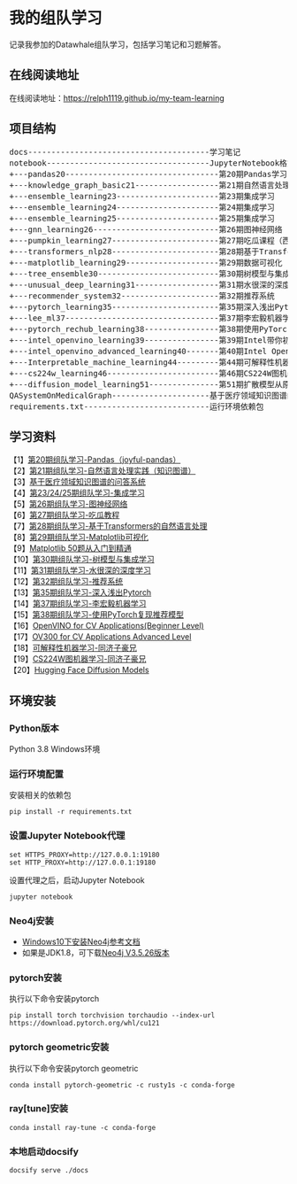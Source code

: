# 我的组队学习
记录我参加的Datawhale组队学习，包括学习笔记和习题解答。

## 在线阅读地址
在线阅读地址：https://relph1119.github.io/my-team-learning

## 项目结构
<pre>
docs---------------------------------------学习笔记
notebook-----------------------------------JupyterNotebook格式笔记
+---pandas20---------------------------------第20期Pandas学习
+---knowledge_graph_basic21------------------第21期自然语言处理实践（知识图谱）
+---ensemble_learning23----------------------第23期集成学习
+---ensemble_learning24----------------------第24期集成学习
+---ensemble_learning25----------------------第25期集成学习
+---gnn_learning26---------------------------第26期图神经网络  
+---pumpkin_learning27-----------------------第27期吃瓜课程（西瓜书+南瓜书）
+---transformers_nlp28-----------------------第28期基于Transformers的自然语言处理
+---matplotlib_learning29--------------------第29期数据可视化
+---tree_ensemble30--------------------------第30期树模型与集成学习
+---unusual_deep_learning31------------------第31期水很深的深度学习
+---recommender_system32---------------------第32期推荐系统
+---pytorch_learning35-----------------------第35期深入浅出Pytorch
+---lee_ml37---------------------------------第37期李宏毅机器学习
+---pytorch_rechub_learning38----------------第38期使用PyTorch复现推荐模型
+---intel_openvino_learning39----------------第39期Intel带你初识视觉识别
+---intel_openvino_advanced_learning40-------第40期Intel OpenVINO高级课程
+---Interpretable_machine_learning44---------第44期可解释性机器学习
+---cs224w_learning46------------------------第46期CS224W图机器学习
+---diffusion_model_learning51---------------第51期扩散模型从原理到实战
QASystemOnMedicalGraph---------------------基于医疗领域知识图谱的问答系统源码
requirements.txt---------------------------运行环境依赖包
</pre>

## 学习资料
【1】[第20期组队学习-Pandas（joyful-pandas）](https://datawhalechina.github.io/joyful-pandas)  
【2】[第21期组队学习-自然语言处理实践（知识图谱）](https://github.com/datawhalechina/team-learning-nlp/tree/master/KnowledgeGraph_Basic)  
【3】[基于医疗领域知识图谱的问答系统](https://github.com/zhihao-chen/QASystemOnMedicalGraph)  
【4】[第23/24/25期组队学习-集成学习](https://github.com/datawhalechina/team-learning-data-mining/tree/master/EnsembleLearning)  
【5】[第26期组队学习-图神经网络](https://github.com/datawhalechina/team-learning-nlp/tree/master/GNN)  
【6】[第27期组队学习-吃瓜教程](https://www.bilibili.com/video/BV1Mh411e7VU)  
【7】[第28期组队学习-基于Transformers的自然语言处理](https://github.com/datawhalechina/learn-nlp-with-transformers)  
【8】[第29期组队学习-Matplotlib可视化](https://github.com/datawhalechina/fantastic-matplotlib)    
【9】[Matplotlib 50题从入门到精通](https://www.heywhale.com/mw/notebook/5ec2336f693a730037a4415c)  
【10】[第30期组队学习-树模型与集成学习](https://datawhalechina.github.io/machine-learning-toy-code/)  
【11】[第31期组队学习-水很深的深度学习](https://datawhalechina.github.io/unusual-deep-learning)  
【12】[第32期组队学习-推荐系统](https://github.com/datawhalechina/fun-rec)  
【13】[第35期组队学习-深入浅出Pytorch](https://github.com/datawhalechina/thorough-pytorch)  
【14】[第37期组队学习-李宏毅机器学习](https://github.com/datawhalechina/leeml-notes)  
【15】[第38期组队学习-使用PyTorch复现推荐模型](https://www.wolai.com/rechub/2qjdg3DPy1179e1vpcHZQC)  
【16】[OpenVINO for CV Applications(Beginner Level)](https://vxr.h5.xeknow.com/s/3Eg4J8)  
【17】[OV300 for CV Applications Advanced Level](https://vxr.h5.xeknow.com/s/204VNE)  
【18】[可解释性机器学习-同济子豪兄](https://datawhaler.feishu.cn/docx/OTROd2zCIoZlLyxjhSKclxKNnDe)  
【19】[CS224W图机器学习-同济子豪兄](https://github.com/TommyZihao/zihao_course/tree/main/CS224W)  
【20】[Hugging Face Diffusion Models](https://github.com/huggingface/diffusion-models-class)  

## 环境安装
### Python版本
Python 3.8 Windows环境

### 运行环境配置
安装相关的依赖包
```shell
pip install -r requirements.txt
```

### 设置Jupyter Notebook代理
```shell
set HTTPS_PROXY=http://127.0.0.1:19180
set HTTP_PROXY=http://127.0.0.1:19180
```
设置代理之后，启动Jupyter Notebook
```shell
jupyter notebook
```

### Neo4j安装
- [Windows10下安装Neo4j参考文档](https://blog.csdn.net/lihuaqinqwe/article/details/80314895)  
- 如果是JDK1.8，可下载[Neo4j V3.5.26版本](https://go.neo4j.com/download-thanks.html?edition=community&release=3.5.26&flavour=winzip&_gl=1*cfbj98*_ga*MjIzOTA4ODkzLjE2MTAyOTEzODU.*_ga_DL38Q8KGQC*MTYxMDI5MTM4NS4xLjEuMTYxMDI5NDI0NS4w&_ga=2.141402866.1342715293.1610291386-223908893.1610291385)

### pytorch安装
执行以下命令安装pytorch
```shell
pip install torch torchvision torchaudio --index-url https://download.pytorch.org/whl/cu121
```

### pytorch geometric安装
执行以下命令安装pytorch geometric
```shell
conda install pytorch-geometric -c rusty1s -c conda-forge
```

### ray\[tune\]安装
```shell
conda install ray-tune -c conda-forge
```

### 本地启动docsify
```shell
docsify serve ./docs
```